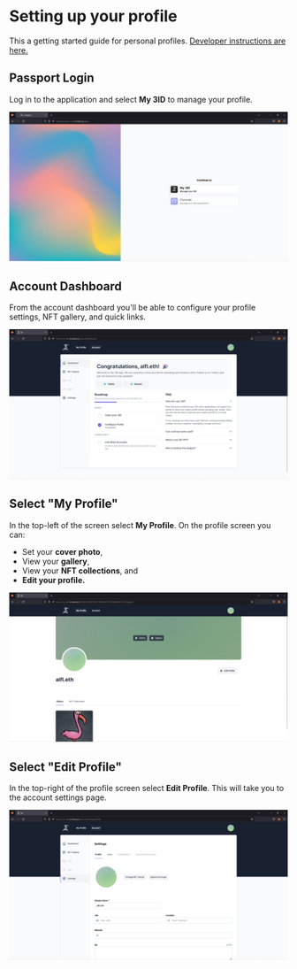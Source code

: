 # Setting up your profile

This a getting started guide for personal profiles. [Developer instructions are here.](./app-setup.md)

## Passport Login

Log in to the application and select **My 3ID** to manage your profile.

![](../img/profile-walkthrough/passport-ss.png)

## Account Dashboard

From the account dashboard you'll be able to configure your profile settings, NFT gallery, and quick links.

![The account dashboard.](../img/profile-walkthrough/account-ss.png)

## Select "My Profile"

In the top-left of the screen select **My Profile**. On the profile screen you can:

* Set your **cover photo**,
* View your **gallery**,
* View your **NFT collections**, and
* **Edit your profile.**

![The user profile page.](../img/profile-walkthrough/profile-ss.png)

## Select "Edit Profile"

In the top-right of the profile screen select **Edit Profile**. This will take you to the account settings page.

![The account settings page.](../img/profile-walkthrough/account-settings-profile-ss.png)